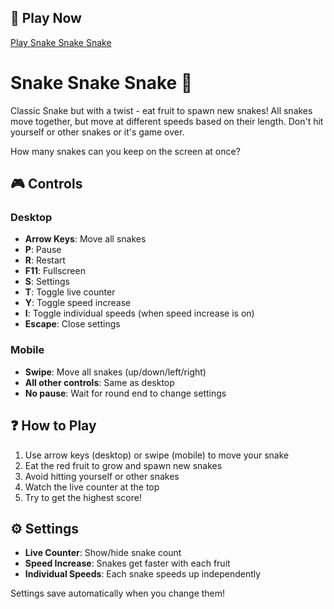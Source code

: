 ## 🚀 Play Now

[Play Snake Snake Snake](https://pennycake.github.io/snake-snake-snake)

# Snake Snake Snake 🐍

Classic Snake but with a twist - eat fruit to spawn new snakes! All snakes move together, but move at different speeds based on their length. Don't hit yourself or other snakes or it's game over. 

How many snakes can you keep on the screen at once?

## 🎮 Controls

### Desktop
- **Arrow Keys**: Move all snakes
- **P**: Pause
- **R**: Restart
- **F11**: Fullscreen
- **S**: Settings
- **T**: Toggle live counter
- **Y**: Toggle speed increase
- **I**: Toggle individual speeds (when speed increase is on)
- **Escape**: Close settings

### Mobile
- **Swipe**: Move all snakes (up/down/left/right)
- **All other controls**: Same as desktop
- **No pause**: Wait for round end to change settings

## ❓ How to Play

1. Use arrow keys (desktop) or swipe (mobile) to move your snake
2. Eat the red fruit to grow and spawn new snakes
3. Avoid hitting yourself or other snakes
4. Watch the live counter at the top
5. Try to get the highest score!

## ⚙️ Settings

- **Live Counter**: Show/hide snake count
- **Speed Increase**: Snakes get faster with each fruit
- **Individual Speeds**: Each snake speeds up independently

Settings save automatically when you change them!
